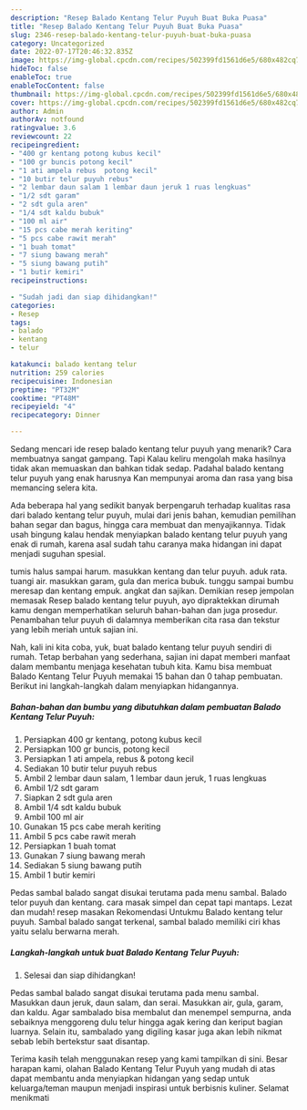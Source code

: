 ```yaml
---
description: "Resep Balado Kentang Telur Puyuh Buat Buka Puasa"
title: "Resep Balado Kentang Telur Puyuh Buat Buka Puasa"
slug: 2346-resep-balado-kentang-telur-puyuh-buat-buka-puasa
category: Uncategorized
date: 2022-07-17T20:46:32.835Z
image: https://img-global.cpcdn.com/recipes/502399fd1561d6e5/680x482cq70/balado-kentang-telur-puyuh-foto-resep-utama.jpg
hideToc: false
enableToc: true
enableTocContent: false
thumbnail: https://img-global.cpcdn.com/recipes/502399fd1561d6e5/680x482cq70/balado-kentang-telur-puyuh-foto-resep-utama.jpg
cover: https://img-global.cpcdn.com/recipes/502399fd1561d6e5/680x482cq70/balado-kentang-telur-puyuh-foto-resep-utama.jpg
author: Admin
authorAv: notfound
ratingvalue: 3.6
reviewcount: 22
recipeingredient:
- "400 gr kentang potong kubus kecil"
- "100 gr buncis potong kecil"
- "1 ati ampela rebus  potong kecil"
- "10 butir telur puyuh rebus"
- "2 lembar daun salam 1 lembar daun jeruk 1 ruas lengkuas"
- "1/2 sdt garam"
- "2 sdt gula aren"
- "1/4 sdt kaldu bubuk"
- "100 ml air"
- "15 pcs cabe merah keriting"
- "5 pcs cabe rawit merah"
- "1 buah tomat"
- "7 siung bawang merah"
- "5 siung bawang putih"
- "1 butir kemiri"
recipeinstructions:

- "Sudah jadi dan siap dihidangkan!"
categories:
- Resep
tags:
- balado
- kentang
- telur

katakunci: balado kentang telur 
nutrition: 259 calories
recipecuisine: Indonesian
preptime: "PT32M"
cooktime: "PT48M"
recipeyield: "4"
recipecategory: Dinner

---
```



Sedang mencari ide resep balado kentang telur puyuh yang menarik? Cara membuatnya sangat gampang. Tapi Kalau keliru mengolah maka hasilnya tidak akan memuaskan dan bahkan tidak sedap. Padahal balado kentang telur puyuh yang enak harusnya Kan mempunyai aroma dan rasa yang bisa memancing selera kita.


Ada beberapa hal yang sedikit banyak berpengaruh terhadap kualitas rasa dari balado kentang telur puyuh, mulai dari jenis bahan, kemudian pemilihan bahan segar dan bagus, hingga cara membuat dan menyajikannya. Tidak usah bingung kalau hendak menyiapkan balado kentang telur puyuh yang enak di rumah, karena asal sudah tahu caranya maka hidangan ini dapat menjadi suguhan spesial.

tumis halus sampai harum. masukkan kentang dan telur puyuh. aduk rata. tuangi air. masukkan garam, gula dan merica bubuk. tunggu sampai bumbu meresap dan kentang empuk. angkat dan sajikan. Demikian resep jempolan memasak Resep balado kentang telur puyuh, ayo dipraktekkan dirumah kamu dengan memperhatikan seluruh bahan-bahan dan juga prosedur. Penambahan telur puyuh di dalamnya memberikan cita rasa dan tekstur yang lebih meriah untuk sajian ini.


Nah, kali ini kita coba, yuk, buat balado kentang telur puyuh sendiri di rumah. Tetap berbahan yang sederhana, sajian ini dapat memberi manfaat dalam membantu menjaga kesehatan tubuh kita. Kamu bisa membuat Balado Kentang Telur Puyuh memakai 15 bahan dan 0 tahap pembuatan. Berikut ini langkah-langkah dalam menyiapkan hidangannya.

<!--inarticleads1-->

##### Bahan-bahan dan bumbu yang dibutuhkan dalam pembuatan Balado Kentang Telur Puyuh:

1. Persiapkan 400 gr kentang, potong kubus kecil
1. Persiapkan 100 gr buncis, potong kecil
1. Persiapkan 1 ati ampela, rebus &amp; potong kecil
1. Sediakan 10 butir telur puyuh rebus
1. Ambil 2 lembar daun salam, 1 lembar daun jeruk, 1 ruas lengkuas
1. Ambil 1/2 sdt garam
1. Siapkan 2 sdt gula aren
1. Ambil 1/4 sdt kaldu bubuk
1. Ambil 100 ml air
1. Gunakan 15 pcs cabe merah keriting
1. Ambil 5 pcs cabe rawit merah
1. Persiapkan 1 buah tomat
1. Gunakan 7 siung bawang merah
1. Sediakan 5 siung bawang putih
1. Ambil 1 butir kemiri


Pedas sambal balado sangat disukai terutama pada menu sambal. Balado telor puyuh dan kentang. cara masak simpel dan cepat tapi mantaps. Lezat dan mudah! resep masakan Rekomendasi Untukmu Balado kentang telur puyuh. Sambal balado sangat terkenal, sambal balado memiliki ciri khas yaitu selalu berwarna merah. 

<!--inarticleads2-->

##### Langkah-langkah untuk buat Balado Kentang Telur Puyuh:


1. Selesai dan siap dihidangkan!

Pedas sambal balado sangat disukai terutama pada menu sambal. Masukkan daun jeruk, daun salam, dan serai. Masukkan air, gula, garam, dan kaldu. Agar sambalado bisa membalut dan menempel sempurna, anda sebaiknya menggoreng dulu telur hingga agak kering dan keriput bagian luarnya. Selain itu, sambalado yang digiling kasar juga akan lebih nikmat sebab lebih bertekstur saat disantap. 

Terima kasih telah menggunakan resep yang kami tampilkan di sini. Besar harapan kami, olahan Balado Kentang Telur Puyuh yang mudah di atas dapat membantu anda menyiapkan hidangan yang sedap untuk keluarga/teman maupun menjadi inspirasi untuk berbisnis kuliner. Selamat menikmati
